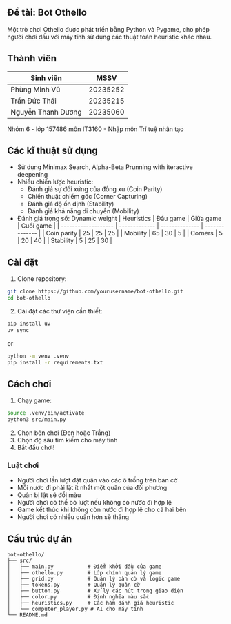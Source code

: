 ## Đề tài: Bot Othello

Một trò chơi Othello được phát triển bằng Python và Pygame, cho phép người chơi đấu với máy tính sử dụng các thuật toán heuristic khác nhau.

## Thành viên

|     Sinh viên      |   MSSV    |
| ------------------ | --------- |
|   Phùng Minh Vũ    |  20235252 |
|   Trần Đức Thái    |  20235215 |
| Nguyễn Thanh Dương |  20235060 |

Nhóm 6 - lớp 157486 môn IT3160 - Nhập môn Trí tuệ nhân tạo


## Các kĩ thuật sử dụng

- Sử dụng Minimax Search, Alpha-Beta Prunning with iteractive deepening
- Nhiều chiến lược heuristic:
  - Đánh giá sự đối xứng của đồng xu (Coin Parity)
  - Chiến thuật chiếm góc (Corner Capturing)
  - Đánh giá độ ổn định (Stability)
  - Đánh giá khả năng di chuyển (Mobility)
- Đánh giá trọng số: Dynamic weight 
|     Heuristics      |   Đầu game    |   Giữa game    |   Cuối game    |
| ------------------- | ------------- | -------------- | -------------- |
|    Coin parity      |       25      |       25       |       25       |
|       Mobility      |       65      |       30       |        5       |
|       Corners       |       5       |       20       |       40       |
|      Stability      |       5       |       25       |       30       |


## Cài đặt

1. Clone repository:
```bash
git clone https://github.com/yourusername/bot-othello.git
cd bot-othello
```

2. Cài đặt các thư viện cần thiết:
```bash
pip install uv
uv sync
```
or
```bash
python -m venv .venv
pip install -r requirements.txt
```

## Cách chơi

1. Chạy game:
```bash
source .venv/bin/activate
python3 src/main.py
```

2. Chọn bên chơi (Đen hoặc Trắng)
3. Chọn độ sâu tìm kiếm cho máy tính
4. Bắt đầu chơi!

### Luật chơi

- Người chơi lần lượt đặt quân vào các ô trống trên bàn cờ
- Mỗi nước đi phải lật ít nhất một quân của đối phương
- Quân bị lật sẽ đổi màu
- Người chơi có thể bỏ lượt nếu không có nước đi hợp lệ
- Game kết thúc khi không còn nước đi hợp lệ cho cả hai bên
- Người chơi có nhiều quân hơn sẽ thắng

## Cấu trúc dự án

```
bot-othello/
├── src/
│   ├── main.py           # Điểm khởi đầu của game
│   ├── othello.py        # Lớp chính quản lý game
│   ├── grid.py           # Quản lý bàn cờ và logic game
│   ├── tokens.py         # Quản lý quân cờ
│   ├── button.py         # Xử lý các nút trong giao diện
│   ├── color.py          # Định nghĩa màu sắc
│   ├── heuristics.py     # Các hàm đánh giá heuristic
│   └── computer_player.py # AI cho máy tính
└── README.md
```

